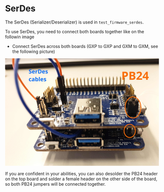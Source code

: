 # SerDes

The SerDes (Serializer/Deserializer) is used in `test_firmware_serdes`.

To use SerDes, you need to connect both boards together like on the followin image

- Connect SerDes across both boards (GXP to GXP and GXM to GXM, see the following picture)

![SerDes and PB24](serdes-and-pb-connected.jpg)

If you are confident in your abilities, you can also desolder the PB24 header on the top board and solder a female header on the other side of the board, so both PB24 jumpers will be connected together.

